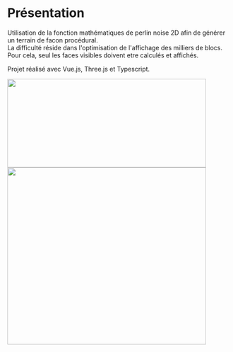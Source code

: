# Présentation

Utilisation de la fonction mathématiques de perlin noise 2D afin de générer un terrain de facon procédural.        
La difficulté réside dans l'optimisation de l'affichage des milliers de blocs.                                          
Pour cela, seul les faces visibles doivent etre calculés et affichés.

Projet réalisé avec Vue.js, Three.js et Typescript.

<img src="https://user-images.githubusercontent.com/13381610/175835301-9c637d0a-a789-4b6c-8cce-276a60c3aff6.png" name="image-name" height="200" width="450">
<img src="https://user-images.githubusercontent.com/13381610/175835299-1e927148-5bec-4bb0-98b6-df14c6ffd137.png" name="image-name" height="400" width="450">

